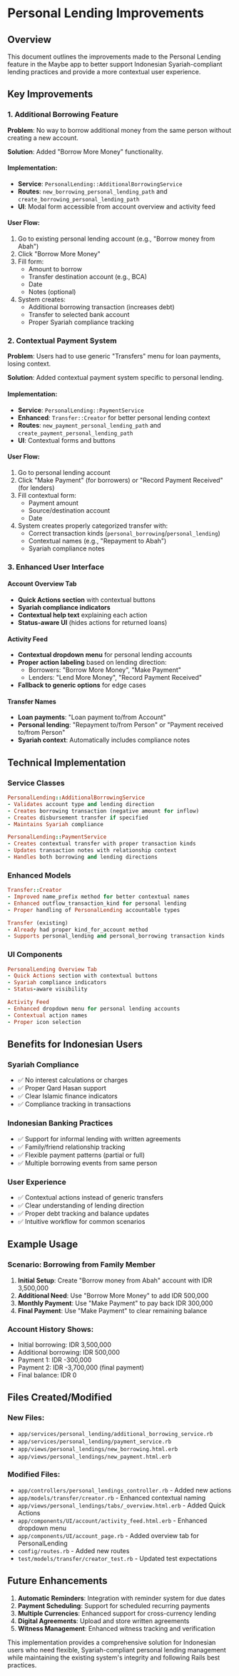# Personal Lending Improvements

## Overview

This document outlines the improvements made to the Personal Lending feature in the Maybe app to better support Indonesian Syariah-compliant lending practices and provide a more contextual user experience.

## Key Improvements

### 1. Additional Borrowing Feature

**Problem**: No way to borrow additional money from the same person without creating a new account.

**Solution**: Added "Borrow More Money" functionality.

#### Implementation:
- **Service**: `PersonalLending::AdditionalBorrowingService`
- **Routes**: `new_borrowing_personal_lending_path` and `create_borrowing_personal_lending_path`
- **UI**: Modal form accessible from account overview and activity feed

#### User Flow:
1. Go to existing personal lending account (e.g., "Borrow money from Abah")
2. Click "Borrow More Money" 
3. Fill form:
   - Amount to borrow
   - Transfer destination account (e.g., BCA)
   - Date
   - Notes (optional)
4. System creates:
   - Additional borrowing transaction (increases debt)
   - Transfer to selected bank account
   - Proper Syariah compliance tracking

### 2. Contextual Payment System

**Problem**: Users had to use generic "Transfers" menu for loan payments, losing context.

**Solution**: Added contextual payment system specific to personal lending.

#### Implementation:
- **Service**: `PersonalLending::PaymentService`
- **Enhanced**: `Transfer::Creator` for better personal lending context
- **Routes**: `new_payment_personal_lending_path` and `create_payment_personal_lending_path`
- **UI**: Contextual forms and buttons

#### User Flow:
1. Go to personal lending account
2. Click "Make Payment" (for borrowers) or "Record Payment Received" (for lenders)
3. Fill contextual form:
   - Payment amount
   - Source/destination account
   - Date
4. System creates properly categorized transfer with:
   - Correct transaction kinds (`personal_borrowing`/`personal_lending`)
   - Contextual names (e.g., "Repayment to Abah")
   - Syariah compliance notes

### 3. Enhanced User Interface

#### Account Overview Tab
- **Quick Actions section** with contextual buttons
- **Syariah compliance indicators**
- **Contextual help text** explaining each action
- **Status-aware UI** (hides actions for returned loans)

#### Activity Feed
- **Contextual dropdown menu** for personal lending accounts
- **Proper action labeling** based on lending direction:
  - Borrowers: "Borrow More Money", "Make Payment"
  - Lenders: "Lend More Money", "Record Payment Received"
- **Fallback to generic options** for edge cases

#### Transfer Names
- **Loan payments**: "Loan payment to/from Account"
- **Personal lending**: "Repayment to/from Person" or "Payment received to/from Person"
- **Syariah context**: Automatically includes compliance notes

## Technical Implementation

### Service Classes

```ruby
PersonalLending::AdditionalBorrowingService
- Validates account type and lending direction
- Creates borrowing transaction (negative amount for inflow)
- Creates disbursement transfer if specified
- Maintains Syariah compliance

PersonalLending::PaymentService
- Creates contextual transfer with proper transaction kinds
- Updates transaction notes with relationship context
- Handles both borrowing and lending directions
```

### Enhanced Models

```ruby
Transfer::Creator
- Improved name_prefix method for better contextual names
- Enhanced outflow_transaction_kind for personal lending
- Proper handling of PersonalLending accountable types

Transfer (existing)
- Already had proper kind_for_account method
- Supports personal_lending and personal_borrowing transaction kinds
```

### UI Components

```ruby
PersonalLending Overview Tab
- Quick Actions section with contextual buttons
- Syariah compliance indicators
- Status-aware visibility

Activity Feed
- Enhanced dropdown menu for personal lending accounts
- Contextual action names
- Proper icon selection
```

## Benefits for Indonesian Users

### Syariah Compliance
- ✅ No interest calculations or charges
- ✅ Proper Qard Hasan support
- ✅ Clear Islamic finance indicators
- ✅ Compliance tracking in transactions

### Indonesian Banking Practices
- ✅ Support for informal lending with written agreements
- ✅ Family/friend relationship tracking
- ✅ Flexible payment patterns (partial or full)
- ✅ Multiple borrowing events from same person

### User Experience
- ✅ Contextual actions instead of generic transfers
- ✅ Clear understanding of lending direction
- ✅ Proper debt tracking and balance updates
- ✅ Intuitive workflow for common scenarios

## Example Usage

### Scenario: Borrowing from Family Member
1. **Initial Setup**: Create "Borrow money from Abah" account with IDR 3,500,000
2. **Additional Need**: Use "Borrow More Money" to add IDR 500,000
3. **Monthly Payment**: Use "Make Payment" to pay back IDR 300,000
4. **Final Payment**: Use "Make Payment" to clear remaining balance

### Account History Shows:
- Initial borrowing: IDR 3,500,000
- Additional borrowing: IDR 500,000  
- Payment 1: IDR -300,000
- Payment 2: IDR -3,700,000 (final payment)
- Final balance: IDR 0

## Files Created/Modified

### New Files:
- `app/services/personal_lending/additional_borrowing_service.rb`
- `app/services/personal_lending/payment_service.rb`
- `app/views/personal_lendings/new_borrowing.html.erb`
- `app/views/personal_lendings/new_payment.html.erb`

### Modified Files:
- `app/controllers/personal_lendings_controller.rb` - Added new actions
- `app/models/transfer/creator.rb` - Enhanced contextual naming
- `app/views/personal_lendings/tabs/_overview.html.erb` - Added Quick Actions
- `app/components/UI/account/activity_feed.html.erb` - Enhanced dropdown menu
- `app/components/UI/account_page.rb` - Added overview tab for PersonalLending
- `config/routes.rb` - Added new routes
- `test/models/transfer/creator_test.rb` - Updated test expectations

## Future Enhancements

1. **Automatic Reminders**: Integration with reminder system for due dates
2. **Payment Scheduling**: Support for scheduled recurring payments
3. **Multiple Currencies**: Enhanced support for cross-currency lending
4. **Digital Agreements**: Upload and store written agreements
5. **Witness Management**: Enhanced witness tracking and verification

This implementation provides a comprehensive solution for Indonesian users who need flexible, Syariah-compliant personal lending management while maintaining the existing system's integrity and following Rails best practices.
